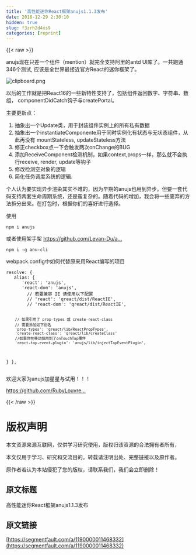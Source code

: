 ```yaml
---
title: '高性能迷你React框架anujs1.1.3发布' 
date: 2018-12-29 2:30:10
hidden: true
slug: f3zrh2d4xs9
categories: [reprint]
---
```


{{< raw >}}

                    
<p>anujs现在只差一个组件（mention）就完全支持阿里的antd UI库了。一共跑通346个测试, 应该是全世界最接近官方React的迷你框架了。</p>
<p><span class="img-wrap"><img data-src="/img/bVWhAb?w=996&amp;h=658" src="https://static.alili.tech/img/bVWhAb?w=996&amp;h=658" alt="clipboard.png" title="clipboard.png"></span></p>
<p>以后的工作就是把React16的一些新特性支持了，包括组件返回数字、字符串、数组， componentDidCatch钩子与createPortal。</p>
<p>主要更新点：</p>
<ol>
<li>抽象出一个Update类，用于封装组件实例上的所有私有数据</li>
<li>抽象出一个instantiateComponente用于同时实例化有状态与无状态组件，从此再没有 mountStateless, updateStateless方法</li>
<li>修正checkbox点一下会触发两次onChange的BUG</li>
<li>添加ReceiveComponent检测机制，如果context,props一样，那么就不会执行receive, render, update等钩子</li>
<li>修改检测空对象的逻辑</li>
<li>简化任务调度系统的逻辑.</li>
</ol>
<p>个人认为要实现异步渲染其实不难的，因为早期的anujs也用到异步。但要一套代码支持两套生命周期系统，还是蛮复杂的。随着代码的增加，我会将一些废弃的方法拆分出来。在打包时，根据你们的喜好进行选择。</p>
<p>使用</p>
<pre><code>npm i anujs</code></pre>
<p>或者使用架手架 <a href="https://github.com/Levan-Du/anu-cli" rel="nofollow noreferrer">https://github.com/Levan-Du/a...</a></p>
<pre><code>npm i -g anu-cli</code></pre>
<p>webpack.config中如何代替原来用React编写的项目</p>
<pre><code>resolve: {
   alias: {
      'react': 'anujs',
      'react-dom': 'anujs',
        // 若要兼容 IE 请使用以下配置
        // 'react': 'qreact/dist/ReactIE',
        // 'react-dom': 'qreact/dist/ReactIE',
    
        // 如果引用了 prop-types 或 create-react-class
        // 需要添加如下别名
        'prop-types': 'qreact/lib/ReactPropTypes',
        'create-react-class': 'qreact/lib/createClass'
        //如果你在移动端用到了onTouchTap事件
        'react-tap-event-plugin': 'anujs/lib/injectTapEventPlugin',  
   }
},</code></pre>
<p>欢迎大家为anujs加星星与试用！！！</p>
<p><a href="https://github.com/RubyLouvre/anu" rel="nofollow noreferrer">https://github.com/RubyLouvre...</a></p>

                
{{< /raw >}}

# 版权声明
本文资源来源互联网，仅供学习研究使用，版权归该资源的合法拥有者所有，

本文仅用于学习、研究和交流目的。转载请注明出处、完整链接以及原作者。

原作者若认为本站侵犯了您的版权，请联系我们，我们会立即删除！

## 原文标题
高性能迷你React框架anujs1.1.3发布

## 原文链接
[https://segmentfault.com/a/1190000011468332](https://segmentfault.com/a/1190000011468332)

